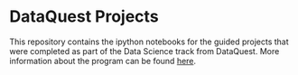 # DataQuest Projects

This repository contains the ipython notebooks for the guided projects that were completed as part of the Data Science track from DataQuest.
More information about the program can be found [here](www.dataquest.io).
